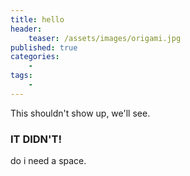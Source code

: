 ```yaml
---
title: hello
header:
	teaser: /assets/images/origami.jpg
published: true
categories:
    -
tags:
    -
---
```


This shouldn't show up, we'll see.

### IT DIDN'T!

do i need a space. 